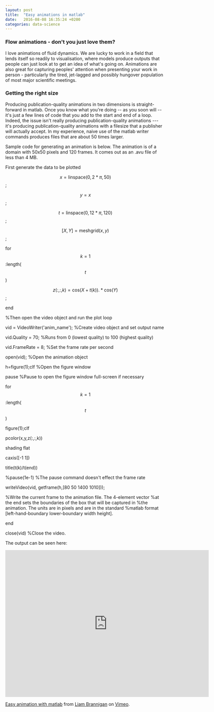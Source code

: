 ```yaml
---
layout: post
title:  "Easy animations in matlab"
date:   2016-08-08 16:35:24 +0200
categories: data-science
---
```

<script type="text/javascript" async
  src="https://cdn.mathjax.org/mathjax/latest/MathJax.js?config=TeX-MML-AM_CHTML">
</script>

### Flow animations - don't you just love them?
I love animations of fluid dynamics.  We are lucky to work in a field that
lends itself so readily to visualisation, where models produce outputs that
people can just look at to get an idea of what's going on. Animations are
also great for capturing peoples' attention when presenting your work
in person - particularly the tired, jet-lagged
and possibly hungover population of most major scientific meetings.

### Getting the right size
Producing publication-quality animations in two dimensions is straight-forward
in matlab.  Once you know what you're doing -- as you soon will -- it's just
a few lines of code that you add to the start and end of a loop.  Indeed, the
issue isn't really producing publication-quality animations --- it's producing
publication-quality animations with a filesize that a publisher will actually
accept.  In my experience, naive use of the matlab writer commands produces
files that are about 50 times larger.

Sample code for generating an animation is below.  The animation is of a domain
with 50x50 pixels and 120 frames.  It comes out as an .avu file of less than 4 MB.

First generate the data to be plotted

$$x = \textrm{linspace}(0,2*\pi,50)$$;

$$y = x$$;

$$t = \textrm{linspace}(0,12*\pi,120)$$;

$$[X,Y] = \textrm{meshgrid}(x,y)$$;

for $$k = 1$$:length($$t$$)

$$z(:,:,k) = \textrm{cos}(X+t(k)).*\textrm{cos}(Y)$$;

end

%Then open the video object and run the plot loop

vid = VideoWriter('anim_name'); %Create video object and set output name

vid.Quality = 70; %Runs from 0 (lowest quality) to 100 (highest quality)

vid.FrameRate = 8; %Set the frame rate per second

open(vid); %Open the animation object

h=figure(1);clf %Open the figure window

pause %Pause to open the figure window full-screen if necessary

for $$k = 1$$:length($$t$$)

figure(1);clf

pcolor(x,y,z(:,:,k))

shading flat

caxis([-1 1])

title(t(k)/t(end))

%pause(1e-1) %The pause command doesn't effect the frame rate

writeVideo(vid, getframe(h,[80 50 1400 1010]));

%Write the current frame to the animation file.  The 4-element vector
%at the end sets the boundaries of the box that will be captured in
%the animation.  The units are in pixels and are in the standard
%matlab format [left-hand-boundary lower-boundary width height].

end

close(vid) %Close the video.

The output can be seen here:
<iframe src="https://player.vimeo.com/video/179024540" width="640" height="462" frameborder="0" webkitallowfullscreen mozallowfullscreen allowfullscreen></iframe> <p><a href="https://vimeo.com/179024540">Easy animation with matlab</a> from <a href="https://vimeo.com/user50105397">Liam Brannigan</a> on <a href="https://vimeo.com">Vimeo</a>.</p>
